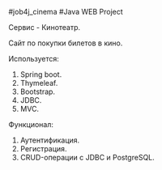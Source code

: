 #job4j_cinema
#Java WEB Project

Сервис - Кинотеатр.

Cайт по покупки билетов в кино.

Используется:
1. Spring boot.
2. Thymeleaf.
3. Bootstrap.
4. JDBC.
5. MVC.

Функционал:
1. Аутентификация.
2. Регистрация.
3. CRUD-операции с JDBC и PostgreSQL.